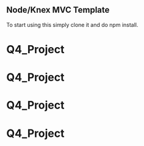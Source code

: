 ## Node/Knex MVC Template

To start using this simply clone it and do npm install.
# Q4_Project
# Q4_Project
# Q4_Project
# Q4_Project
